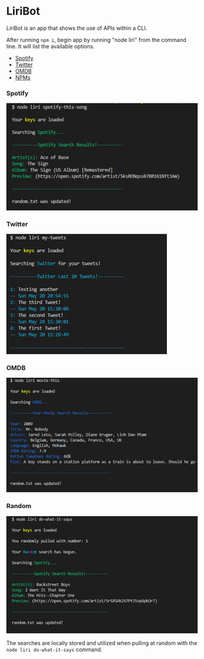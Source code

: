 # LiriBot
LiriBot is an app that shows the use of APIs within a CLI.

After running `npm i`, begin app by running "node liri" from the command line. It will list the available options.

* [Spotify](#spotify)
* [Twitter](#twitter)
* [OMDB](#omdb)
* [NPMs](#npm)


### <a name="spotify">Spotify
![Manager](/imgs/spotify.png)

### <a name="twitter">Twitter
![Twitter](/imgs/twitter.png)

### <a name="omdb">OMDB
![OMDB](/imgs/omdb.png)

### <a name="random">Random
![Random](/imgs/random.png)

The searches are locally stored and utilized when pulling at random with the `node liri do-what-it-says` command.

